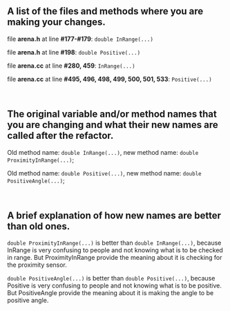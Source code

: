 A list of the files and methods where you are making your changes.
------------------------------------------------------------------------

file <strong>arena.h</strong> at line <strong>#177-#179</strong>: 
``double InRange(...)`` <br>

file <strong>arena.h</strong> at line <strong>#198</strong>: 
``double Positive(...)`` <br>

file <strong>arena.cc</strong> at line <strong>#280, 459</strong>:
``InRange(...)`` <br>

file <strong>arena.cc</strong> at line <strong>#495, 496, 498, 499, 500, 
501, 533</strong>:
``Positive(...)`` <br>

<br>


The original variable and/or method names that you are changing 
and what their new names are called after the refactor.
------------------------------------------------------------------------

Old method name: ``double InRange(...)``, 
new method name: ``double ProximityInRange(...)``; <br>

Old method name: ``double Positive(...)``, 
new method name: ``double PositiveAngle(...)``; <br>

<br>


A brief explanation of how new names are better than old ones.
------------------------------------------------------------------------

``double ProximityInRange(...)`` is better than ``double InRange(...)``, 
because InRange is very confusing to people and not knowing what is to be
checked in range. But ProximityInRange provide the meaning about it is 
checking for the proximity sensor. <br>

``double PositiveAngle(...)`` is better than ``double Positive(...)``, 
because Positive is very confusing to people and not knowing what is to be
positive. But PositiveAngle provide the meaning about it is making the 
angle to be positive angle.

<br>
